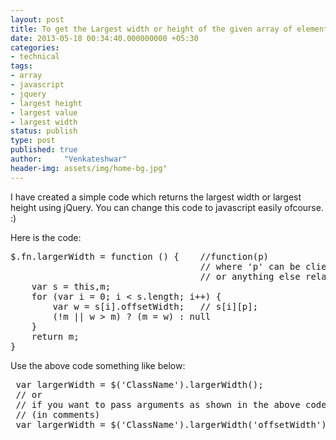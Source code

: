 ```yaml
---
layout: post
title: To get the Largest width or height of the given array of elements
date: 2013-05-18 00:34:40.000000000 +05:30
categories:
- technical
tags:
- array
- javascript
- jquery
- largest height
- largest value
- largest width
status: publish
type: post
published: true
author:     "Venkateshwar"
header-img: assets/img/home-bg.jpg"
---
```

<p>I have created a simple code which returns the largest width or largest height using jQuery. You can change this code to javascript easily ofcourse. :)</p>
<p>Here is the code:</p>
<pre>$.fn.largerWidth = function () {    //function(p)
                                    // where 'p' can be clientWidth or offsetWidth
                                    // or anything else related to width or height
    var s = this,m;
    for (var i = 0; i &lt; s.length; i++) {
        var w = s[i].offsetWidth;   // s[i][p];
        (!m || w &gt; m) ? (m = w) : null
    }
    return m;
}</pre>
<p>Use the above code something like below:</p>
<pre> var largerWidth = $('ClassName').largerWidth();
 // or
 // if you want to pass arguments as shown in the above code
 // (in comments)
 var largerWidth = $('ClassName').largerWidth('offsetWidth');</pre>
